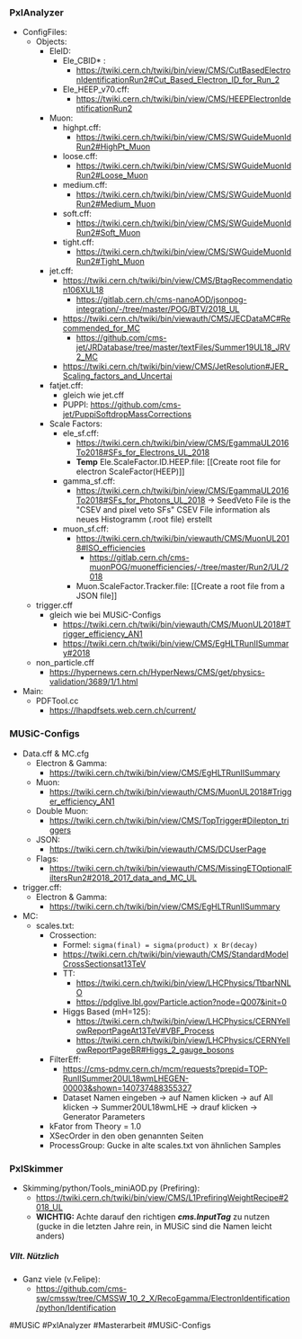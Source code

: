### **PxlAnalyzer**
- ConfigFiles:
	- Objects:
		- EleID:
			- Ele_CBID* :
				- https://twiki.cern.ch/twiki/bin/view/CMS/CutBasedElectronIdentificationRun2#Cut_Based_Electron_ID_for_Run_2
			- Ele_HEEP_v70.cff: 
				- https://twiki.cern.ch/twiki/bin/view/CMS/HEEPElectronIdentificationRun2
		- Muon:
			- highpt.cff:
				- https://twiki.cern.ch/twiki/bin/view/CMS/SWGuideMuonIdRun2#HighPt_Muon
			- loose.cff:
				- https://twiki.cern.ch/twiki/bin/view/CMS/SWGuideMuonIdRun2#Loose_Muon 
			- medium.cff:
				- https://twiki.cern.ch/twiki/bin/view/CMS/SWGuideMuonIdRun2#Medium_Muon
			- soft.cff:
				- https://twiki.cern.ch/twiki/bin/view/CMS/SWGuideMuonIdRun2#Soft_Muon
			- tight.cff:
				- https://twiki.cern.ch/twiki/bin/view/CMS/SWGuideMuonIdRun2#Tight_Muon
		- jet.cff: 
			- https://twiki.cern.ch/twiki/bin/view/CMS/BtagRecommendation106XUL18
				- https://gitlab.cern.ch/cms-nanoAOD/jsonpog-integration/-/tree/master/POG/BTV/2018_UL
			- https://twiki.cern.ch/twiki/bin/viewauth/CMS/JECDataMC#Recommended_for_MC
				- https://github.com/cms-jet/JRDatabase/tree/master/textFiles/Summer19UL18_JRV2_MC
			- https://twiki.cern.ch/twiki/bin/view/CMS/JetResolution#JER_Scaling_factors_and_Uncertai
		- fatjet.cff:
			- gleich wie jet.cff
			- PUPPI: https://github.com/cms-jet/PuppiSoftdropMassCorrections
		- Scale Factors: 
			- ele_sf.cff: 
				- https://twiki.cern.ch/twiki/bin/view/CMS/EgammaUL2016To2018#SFs_for_Electrons_UL_2018
				- **Temp** Ele.ScaleFactor.ID.HEEP.file: [[Create root file for electron ScaleFactor(HEEP)]]
			- gamma_sf.cff:
				- https://twiki.cern.ch/twiki/bin/view/CMS/EgammaUL2016To2018#SFs_for_Photons_UL_2018
					-> SeedVeto File is the "CSEV and pixel veto SFs" CSEV File information als neues Histogramm (.root file) erstellt
			- muon_sf.cff:
				- https://twiki.cern.ch/twiki/bin/viewauth/CMS/MuonUL2018#ISO_efficiencies
					- https://gitlab.cern.ch/cms-muonPOG/muonefficiencies/-/tree/master/Run2/UL/2018
				- Muon.ScaleFactor.Tracker.file: [[Create a root file from a JSON file]]
	- trigger.cff 
		- gleich wie bei MUSiC-Configs 
			- https://twiki.cern.ch/twiki/bin/viewauth/CMS/MuonUL2018#Trigger_efficiency_AN1 
			- https://twiki.cern.ch/twiki/bin/view/CMS/EgHLTRunIISummary#2018
	- non_particle.cff
		- https://hypernews.cern.ch/HyperNews/CMS/get/physics-validation/3689/1/1.html
- Main:
	- PDFTool.cc
		- https://lhapdfsets.web.cern.ch/current/
### **MUSiC-Configs**
- Data.cff & MC.cfg
	- Electron & Gamma: 
		- https://twiki.cern.ch/twiki/bin/view/CMS/EgHLTRunIISummary
	- Muon: 
		- https://twiki.cern.ch/twiki/bin/viewauth/CMS/MuonUL2018#Trigger_efficiency_AN1
	- Double Muon: 
		- https://twiki.cern.ch/twiki/bin/view/CMS/TopTrigger#Dilepton_triggers
	- JSON: 
		- https://twiki.cern.ch/twiki/bin/viewauth/CMS/DCUserPage
	- Flags: 
		- https://twiki.cern.ch/twiki/bin/viewauth/CMS/MissingETOptionalFiltersRun2#2018_2017_data_and_MC_UL
- trigger.cff:
	- Electron & Gamma:
		- https://twiki.cern.ch/twiki/bin/view/CMS/EgHLTRunIISummary
- MC:
	- scales.txt:
		- Crossection:
			- Formel:  `sigma(final) = sigma(product) x Br(decay)`
			- https://twiki.cern.ch/twiki/bin/viewauth/CMS/StandardModelCrossSectionsat13TeV
			- TT: 
				- https://twiki.cern.ch/twiki/bin/view/LHCPhysics/TtbarNNLO 
				- https://pdglive.lbl.gov/Particle.action?node=Q007&init=0
			- Higgs Based (mH=125): 
				- https://twiki.cern.ch/twiki/bin/view/LHCPhysics/CERNYellowReportPageAt13TeV#VBF_Process
				- https://twiki.cern.ch/twiki/bin/view/LHCPhysics/CERNYellowReportPageBR#Higgs_2_gauge_bosons
		- FilterEff:
			- https://cms-pdmv.cern.ch/mcm/requests?prepid=TOP-RunIISummer20UL18wmLHEGEN-00003&shown=140737488355327
			- Dataset Namen eingeben -> auf Namen klicken -> auf All klicken -> Summer20UL18wmLHE -> drauf klicken -> Generator Parameters
		- kFator from Theory = 1.0
		- XSecOrder in den oben genannten Seiten
		- ProcessGroup: Gucke in alte scales.txt von ähnlichen Samples

### **PxlSkimmer**
- Skimming/python/Tools_miniAOD.py (Prefiring):
	- https://twiki.cern.ch/twiki/bin/view/CMS/L1PrefiringWeightRecipe#2018_UL
	- **WICHTIG:** Achte darauf den richtigen ***cms.InputTag*** zu nutzen (gucke in die letzten Jahre rein, in MUSiC sind die Namen leicht anders)


##### Vllt. Nützlich
- Ganz viele (v.Felipe): 
	- https://github.com/cms-sw/cmssw/tree/CMSSW_10_2_X/RecoEgamma/ElectronIdentification/python/Identification



#MUSiC #PxlAnalyzer #Masterarbeit #MUSiC-Configs 